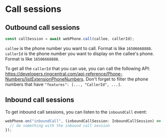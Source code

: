 # Call sessions

## Outbound call sessions

```ts
const callSession = await webPhone.call(callee, callerId);
```

`callee` is the phone number you want to call. Format is like `16506668888`.
`callerId` is the phone number you want to display on the callee's phone. Format
is like `16506668888`.

To get all the `callerId` that you can use, you can call the following API:
https://developers.ringcentral.com/api-reference/Phone-Numbers/listExtensionPhoneNumbers.
Don't forget to filter the phone numbers that have
`"features": [..., "CallerId", ...]`.

## Inbound call sessions

To get inbound call sessions, you can listen to the `inboundCall` event:

```ts
webPhone.on("inboundCall", (inboundCallSession: InboundCallSession) => {
  // do something with the inbound call session
});
```
